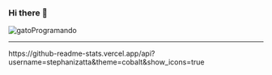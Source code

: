 ### Hi there 👋
![gatoProgramando](https://user-images.githubusercontent.com/64806920/128064241-93286178-fc1d-4357-9268-337a21e935d4.gif)
<hr>
https://github-readme-stats.vercel.app/api?username=stephanizatta&theme=cobalt&show_icons=true
